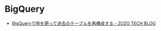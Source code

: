 # BigQuery

- [BigQueryで時を遡って過去のテーブルを再構成する - ZOZO TECH BLOG](https://techblog.zozo.com/entry/bigquery-time-travel)
